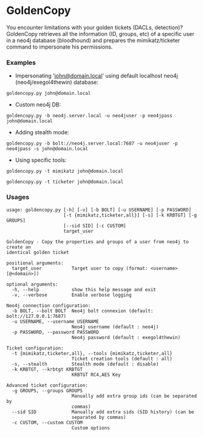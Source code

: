 # GoldenCopy

You encounter limitations with your golden tickets (DACLs, detection)? 
GoldenCopy retrieves all the information (ID, groups, etc) of a specific user in a neo4j database (bloodhound) and prepares the mimikatz/ticketer command to impersonate his permissions.

### Examples

- Impersonating 'john@domain.local' using default localhost neo4j (neo4j/exegol4thewin) database:
```
goldencopy.py john@domain.local
```
- Custom neo4j DB:
```
goldencopy.py -b neo4j.server.local -u neo4juser -p neo4jpass john@domain.local
```
- Adding stealth mode:
```
goldencopy.py -b bolt://neo4j.server.local:7687 -u neo4juser -p neo4jpass -s john@domain.local
```
- Using specific tools:
```
goldencopy.py -t mimikatz john@domain.local
```
```
goldencopy.py -t ticketer john@domain.local
```

### Usages

```
usage: goldencopy.py [-h] [-v] [-b BOLT] [-u USERNAME] [-p PASSWORD]
                     [-t {mimikatz,ticketer,all}] [-s] [-k KRBTGT] [-g GROUPS]
                     [--sid SID] [-c CUSTOM]
                     target_user

GoldenCopy - Copy the properties and groups of a user from neo4j to create an
identical golden ticket

positional arguments:
  target_user           Target user to copy (format: <username>[@<domain>])

optional arguments:
  -h, --help            show this help message and exit
  -v, --verbose         Enable verbose logging

Neo4j connection configuration:
  -b BOLT, --bolt BOLT  Neo4j bolt connexion (default: bolt://127.0.0.1:7687)
  -u USERNAME, --username USERNAME
                        Neo4j username (default : neo4j)
  -p PASSWORD, --password PASSWORD
                        Neo4j password (default : exegol4thewin)

Ticket configuration:
  -t {mimikatz,ticketer,all}, --tools {mimikatz,ticketer,all}
                        Ticket creation tools (default : all)
  -s, --stealth         Stealth mode (default : disable)
  -k KRBTGT, --krbtgt KRBTGT
                        KRBTGT RC4,AES Key

Advanced ticket configuration:
  -g GROUPS, --groups GROUPS
                        Manually add extra group ids (can be separated by
                        commas)
  --sid SID             Manually add extra sids (SID history) (can be
                        separated by commas)
  -c CUSTOM, --custom CUSTOM
                        Custom options
```